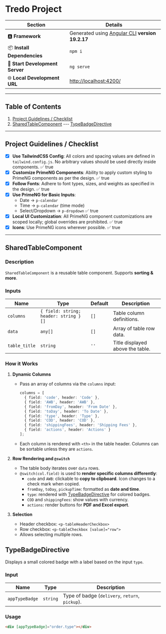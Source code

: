 # Tredo Project

| **Section**                     | **Details**                                                                               |
| ------------------------------- | ----------------------------------------------------------------------------------------- |
| 🅰️ **Framework**               | Generated using [Angular CLI](https://github.com/angular/angular-cli) **version 19.2.17** |
| 📦 **Install Dependencies**     | `npm i`                                                                                   |
| 🚀 **Start Development Server** | `ng serve`                                                                                 |
| 🌐 **Local Development URL**    | [http://localhost:4200/](http://localhost:4200/)                                          |

---

## Table of Contents
1. [Project Guidelines / Checklist](#project-guidelines--checklist)
2. [SharedTableComponent](#sharedtablecomponent)
 --- [TypeBadgeDirective](#typebadgedirective)

---

## Project Guidelines / Checklist

- [x] **Use TailwindCSS Config**: All colors and spacing values are defined in `tailwind.config.js`. No arbitrary values should be used directly inside components. ✅ true
- [x] **Customize PrimeNG Components**: Ability to apply custom styling to PrimeNG components as per the design. ✅ true
- [x] **Follow Fonts**: Adhere to font types, sizes, and weights as specified in the design. ✅ true
- [x] **Use PrimeNG for Basic Inputs**:
  - Date → `p-calendar`
  - Time → `p-calendar` (time mode)
  - Select/Dropdown → `p-dropdown` ✅ true
- [x] **Local UI Customization**: All PrimeNG component customizations are scoped locally; global overrides are prohibited. ✅ true
- [x] **Icons**: Use PrimeNG icons wherever possible. ✅ true

---

## SharedTableComponent

### Description
`SharedTableComponent` is a reusable table component. Supports **sorting & more**.

### Inputs
| Name | Type | Default | Description |
|------|------|---------|-------------|
| `columns` | `{ field: string; header: string }[]` | `[]` | Table column definitions. |
| `data` | `any[]` | `[]` | Array of table row data. |
| `table_title` | `string` | `''` | Title displayed above the table. |

### How it Works

1. **Dynamic Columns**  
   - Pass an array of columns via the `columns` input:  
     ```ts
     columns = [
       { field: 'code', header: 'Code' },
       { field: 'AWB', header: 'AWB' },
       { field: 'fromDay', header: 'From Date' },
       { field: 'toDay', header: 'To Date' },
       { field: 'type', header: 'Type' },
       { field: 'COD', header: 'COD' },
       { field: 'shippingFees', header: 'Shipping Fees' },
       { field: 'actions', header: 'Actions' }
     ];
     ```
   - Each column is rendered with `<th>` in the table header. Columns can be sortable unless they are `actions`.

2. **Row Rendering and `@switch`**  
   - The table body iterates over `data` rows.  
   - `@switch(col.field)` is used to **render specific columns differently**:
     - `code` and `AWB`: clickable to **copy to clipboard**. Icon changes to a check mark when copied.
     - `fromDay`, `toDay`, `pickupTime`: formatted as **date and time**.
     - `type`: rendered with [TypeBadgeDirective](#typebadgedirective) for colored badges.
     - `COD` and `shippingFees`: show values with currency.
     - `actions`: render buttons for **PDF and Excel export**.

3. **Selection**  
   - Header checkbox: `<p-tableHeaderCheckbox>`  
   - Row checkbox: `<p-tableCheckbox [value]="row">`  
   - Allows selecting multiple rows.





## TypeBadgeDirective
Displays a small colored badge with a label based on the input `type`.  

### Input
| Name | Type | Description |
|------|------|-------------|
| `appTypeBadge` | `string` | Type of badge (`delivery`, `return`, `pickup`). |

### Usage
```html
<div [appTypeBadge]="order.type"></div>


